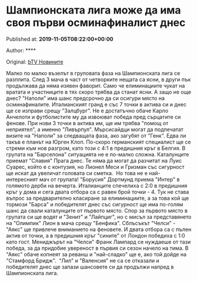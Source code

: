 
# Шампионската лига може да има своя първи осминафиналист днес

Published at: **2019-11-05T08:22:00+00:00**

Author: ****

Original: [bTV Новините](https://btvnovinite.bg/sport/shampionskata-liga-mozhe-da-ima-svoja-parvi-osminafinalist-dnes.html)

Малко по малко възелът в груповата фаза на Шампионската лига се разплита. След 3 мача в част от четворките нещата са ясни, в други пък продължава да няма изявен фаворит. Само че елиминациите чукат на вратата и участниците в тях скоро трябва да станат ясни. А защо не още днес?
"Наполи" има шанс предсрочно да си осигури място на осминафиналите. Италианският гранд е със 7 точки в актива си и днес ще се изправи срещу "Залцбург". Не е достатъчно обаче Карло Анчелоти и футболистите му да извоюват победа пред сърцатите си фенове. При нови 3 точки в актива им, ще им трябва "помощ от неприятел", а именно "Ливърпул".
Мърсисайдци могат да подпечатат визите на "Наполи" за следващата фаза, ако загубят от "Генк". Едва ли такъв е планът на Юрген Клоп. По-скоро германският специалист ще се стреми към нов разгром, като този с 4:1 в предишния кръг в Белгия.
В групата на "Барселона" ситуацията не е по-малко сложна. Каталунците приемат "Славия" Прага днес. Те няма да могат да разчитат на Луис Суарес, който е с контузия, но Лионел Меси и Гризман със сигурност ще искат да увеличат головата си сметка. 
Но това не е най-интересният мач от групата! "Борусия" Дортмунд приема "Интер" в голямото дерби на вечерта. Италианците спечелиха с 2:0 в предишния кръг у дома и сега двата отбора са с равен брой точки - 4. Тук не става въпрос за предварително класиране за елиминациите, а за това кой ще тормози "Барса" и победителят днес със сигурност ще има по-голям шанс да свали каталунците от първото място.
Спор за първото място в групата си ще водят и "Зенит" и "Лайпциг", но с мисъл за представянето на "Олимпик" Лион в мача срещу "Бенфика".
Сблъсъкът "Челси" - "Аякс" ще привлече вниманието на феновете. И двата отбора са с пълен актив от точки, а в предишния кръг "сините" от Лондон победиха с 1:0 като гост. Мениджърът на "Челси" Франк Лампард се нуждаеше от тази победа, за да придобие увереност в първия си сезон начело на тима. В "Аякс" обаче копнеят за реванш и "най-сладко" ще е, ако той дойде на "Стамфорд Бридж". 
"Лил" и "Валенсия" не са се отказали и победителят днес ще запази шансовете си да продължи напред в Шампионската лига.
